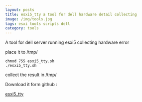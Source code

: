 ```yaml
---
layout: posts
title: esxi5_tty a tool for dell hardware detail collecting
image: /img/tools.jpg
tags: esxi tools scripts dell
category: tools
---
```


A tool for dell server running esxi5 collecting hardware error

place it to /tmp/

```
chmod 755 esxi5_tty.sh
./esxi5_tty.sh
```

collect the result in /tmp/

Download it form github :

[esxi5_tty](https://github.com/lumiere000/blog/tree/master/tools/esxi5_tty)
